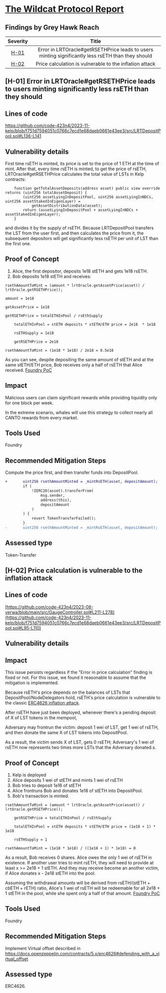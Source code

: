 # [The Wildcat Protocol Report](https://code4rena.com/reports/2023-08-verwa)

## Findings by Grey Hawk Reach
| Severity | Title | 
|:--:|:--:|
| [H-01](#H-01) | Error in LRTOracle#getRSETHPrice leads to users minting significantly less rsETH than they should | 
| [H-02](#H-02) | Price calculation is vulnerable to the inflation attack | 

## <a id='H-01'></a>[H-01] Error in LRTOracle#getRSETHPrice leads to users minting significantly less rsETH than they should   
## Lines of code
https://github.com/code-423n4/2023-11-kelp/blob/f751d7594051c0766c7ecd1e68daeb0661e43ee3/src/LRTDepositPool.sol#L136-L141

## Vulnerability details
First time rsETH is minted, its price is set to the price of 1 ETH at the time of mint.
After that, every time rsETH is minted, to get the price of rsETH, LRTOracle#getRSETHPrice calculates the total value of LSTs in Kelp contracts:
```solidity
    function getTotalAssetDeposits(address asset) public view override returns (uint256 totalAssetDeposit) {
        (uint256 assetLyingInDepositPool, uint256 assetLyingInNDCs, uint256 assetStakedInEigenLayer) =
            getAssetDistributionData(asset);
        return (assetLyingInDepositPool + assetLyingInNDCs + assetStakedInEigenLayer);
    }
```
and divides it by the supply of rsETH.
Because LRTDepositPool transfers the LST from the user first, and then calculates the price from it, the subsequent depositors will get significantly less rsETH per unit of LST than the first one.

## Proof of Concept
1. Alice, the first depositor, deposits 1e18 stETH and gets 1e18 rsETH.
2. Bob deposits 1e18 stETH and receives:

```solidity
rsethAmountToMint = (amount * lrtOracle.getAssetPrice(asset)) / lrtOracle.getRSETHPrice();

amount = 1e18

getAssetPrice = 1e18

getRSETHPrice = totalETHInPool / rsEthSupply

    totalETHInPool = stETH deposits * stETH/ETH price = 2e18  * 1e18

    rsETHSupply = 1e18

    getRSETHPrice = 2e18

rsethAmountToMint = (1e18 * 1e18) / 2e18 = 0.5e18
```
As you can see, despite depositing the same amount of stETH and at the same stETH/ETH price, Bob receives only a half of rsETH that Alice received.
[Foundry PoC](https://gist.github.com/aslanbekaibimov/20e8632342544c072bac5f33e705175f)
## Impact
Malicious users can claim significant rewards while providing liquidity only for one block per week.

In the extreme scenario, whales will use this strategy to collect nearly all CANTO rewards from every market.

## Tools Used
Foundry  

## Recommended Mitigation Steps
Compute the price first, and then transfer funds into DepositPool.
```diff
+       uint256 rsethAmountMinted = _mintRsETH(asset, depositAmount);
        if (
            !IERC20(asset).transferFrom(
                msg.sender,
                address(this),
                depositAmount
            )
        ) {
            revert TokenTransferFailed();
        }
-       uint256 rsethAmountMinted = _mintRsETH(asset, depositAmount);
```
## Assessed type
Token-Transfer

## <a id='H-02'></a>[H-02] Price calculation is vulnerable to the inflation attack 
## Lines of code
[https://github.com/code-423n4/2023-08-verwa/blob/main/src/GaugeController.sol#L211-L278](https://github.com/code-423n4/2023-11-kelp/blob/f751d7594051c0766c7ecd1e68daeb0661e43ee3/src/LRTDepositPool.sol#L95-L110)

## Vulnerability details
## Impact
This issue persists regardless if the "Error in price calculation" finding is fixed or not. For this issue, we found it reasonable to assume that the mitigation is implemented.

Because rsETH's price depends on the balances of LSTs that DepositPool/NodeDelegators hold, rsETH's price calculation is vulnerable to the classic [ERC4626 inflation attack](https://docs.openzeppelin.com/contracts/5.x/erc4626).

After rsETH have just been deployed, whenever there's a pending deposit of X of LST tokens in the mempool,

Adversary may frontrun the victim: deposit 1 wei of LST, get 1 wei of rsETH, and then donate the same X of LST tokens into DepositPool.

As a result, the victim sends X of LST, gets 0 rsETH; Adversary's 1 wei of rsETH now represents two times more LSTs that the Adversary donated.s.

## Proof of Concept
1. Kelp is deployed
2. Alice deposits 1 wei of stETH and mints 1 wei of rsETH
3. Bob tries to deposit 1e18 of stETH
4. Alice frontruns Bob and donates 1e18 of stETH into DepositPool.
5. Bob's transaction is minted.

```solidity
rsethAmountToMint = (amount * lrtOracle.getAssetPrice(asset)) / lrtOracle.getRSETHPrice();

    getRSETHPrice = totalETHInPool / rsEthSupply

    totalETHInPool = stETH deposits * stETH/ETH price = (1e18 + 1) * 1e18

    rsETHSupply = 1

rsethAmountToMint = (1e18 * 1e18) / ((1e18 + 1) * 1e18) = 0
```
As a result, Bob receives 0 shares. Alice owes the only 1 wei of rsETH in existence. If another user tries to mint rsETH, they will need to provide at least x >= 2e18 + 1 stETH. And they may receive become an another victim, if Alice donates x - 2e18 stETH into the pool.

Assuming the withdrawal amounts will be derived from rsETH/(stETH + cbETH + rETH) ratio, Alice's 1 wei of rsETH will be redeemable for all 2e18 + 1 stETH in the pool, while she spent only a half of that amount.
[Foundry PoC](https://gist.github.com/aslanbekaibimov/22bce3d692c64be8d0aeb350da9479b8)
## Tools Used
Foundry

## Recommended Mitigation Steps
Implement Virtual offset described in https://docs.openzeppelin.com/contracts/5.x/erc4626#defending_with_a_virtual_offset

## Assessed type
ERC4626.
